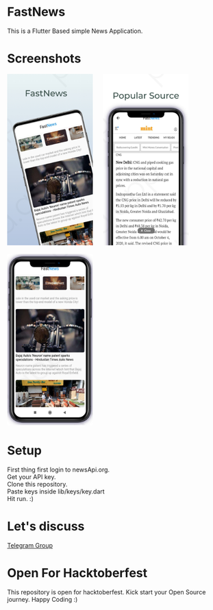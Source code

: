 # FastNews

This is a Flutter Based simple News Application.

# Screenshots
<img src="images/image1.jpeg" alt="drawing" width="200" />&nbsp;&nbsp;&nbsp;&nbsp;&nbsp;
<img src="images/image3.jpeg" alt="drawing" width="200"/>
<br><br>
<img src="images/image2.jpeg" alt="drawing" width="200"/>

# Setup

First thing first login to newsApi.org.<br>
Get your API key.<br>
Clone this repository.
<br>Paste keys inside lib/keys/key.dart<br>
Hit run. :)

# Let's discuss
  
  [Telegram Group](https://t.me/joinchat/OKSLQBoBNquemTZD4gO9sQ) 

# Open For Hacktoberfest

This repository is open for hacktoberfest. Kick start your Open Source journey. Happy Coding :)

